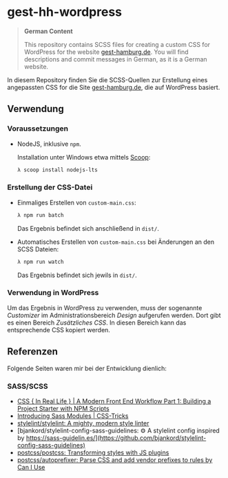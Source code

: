 # gest-hh-wordpress

> **German Content**
>
> This repository contains SCSS files for creating a custom CSS for WordPress
> for the website [gest-hamburg.de](https://gest-hamburg.de/). You will find
> descriptions and commit messages in German, as it is a German website.

In diesem Repository finden Sie die SCSS-Quellen zur Erstellung eines
angepassten CSS for die Site [gest-hamburg.de](https://gest-hamburg.de/),
die auf WordPress basiert.

## Verwendung

### Voraussetzungen

* NodeJS, inklusive `npm`.

    Installation unter Windows etwa mittels [Scoop](https://github.com/lukesampson/scoop):

    ```bash
    λ scoop install nodejs-lts
    ```

### Erstellung der CSS-Datei

* Einmaliges Erstellen von `custom-main.css`:

    ```bash
    λ npm run batch
    ```

    Das Ergebnis befindet sich anschließend in `dist/`.

* Automatisches Erstellen von `custom-main.css` bei Änderungen an den SCSS Dateien:

    ```bash
    λ npm run watch
    ```

    Das Ergebnis befindet sich jewils in `dist/`.

### Verwendung in WordPress

Um das Ergebnis in WordPress zu verwenden, muss der sogenannte _Customizer_
im Administrationsbereich _Design_ aufgerufen werden. Dort gibt es einen
Bereich _Zusätzliches CSS_. In diesen Bereich kann das entsprechende CSS
kopiert werden.

## Referenzen

Folgende Seiten waren mir bei der Entwicklung dienlich:

### SASS/SCSS

* [CSS { In Real Life } | A Modern Front End Workflow Part 1: Building a Project Starter with NPM Scripts](https://css-irl.info/a-modern-front-end-workflow-part-1/)
* [Introducing Sass Modules | CSS-Tricks](https://css-tricks.com/introducing-sass-modules/)
* [stylelint/stylelint: A mighty, modern style linter](https://github.com/stylelint/stylelint)
* [bjankord/stylelint-config-sass-guidelines: ⚙ A stylelint config inspired by https://sass-guidelin.es/](https://github.com/bjankord/stylelint-config-sass-guidelines)
* [postcss/postcss: Transforming styles with JS plugins](https://github.com/postcss/postcss)
* [postcss/autoprefixer: Parse CSS and add vendor prefixes to rules by Can I Use](https://github.com/postcss/autoprefixer)
